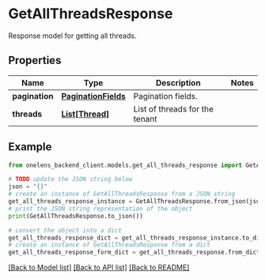 # GetAllThreadsResponse

Response model for getting all threads.

## Properties

Name | Type | Description | Notes
------------ | ------------- | ------------- | -------------
**pagination** | [**PaginationFields**](PaginationFields.md) | Pagination fields. | 
**threads** | [**List[Thread]**](Thread.md) | List of threads for the tenant | 

## Example

```python
from onelens_backend_client.models.get_all_threads_response import GetAllThreadsResponse

# TODO update the JSON string below
json = "{}"
# create an instance of GetAllThreadsResponse from a JSON string
get_all_threads_response_instance = GetAllThreadsResponse.from_json(json)
# print the JSON string representation of the object
print(GetAllThreadsResponse.to_json())

# convert the object into a dict
get_all_threads_response_dict = get_all_threads_response_instance.to_dict()
# create an instance of GetAllThreadsResponse from a dict
get_all_threads_response_form_dict = get_all_threads_response.from_dict(get_all_threads_response_dict)
```
[[Back to Model list]](../README.md#documentation-for-models) [[Back to API list]](../README.md#documentation-for-api-endpoints) [[Back to README]](../README.md)


